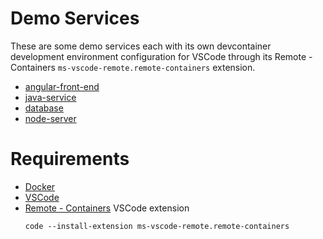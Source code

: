 # Demo Services

These are some demo services each with its own devcontainer development environment configuration for VSCode through its Remote - Containers `ms-vscode-remote.remote-containers` extension.

- [angular-front-end](./angular-front-end)
- [java-service](./java-service)
- [database](./database)
- [node-server](./node-server)

# Requirements

- [Docker](https://www.docker.com)
- [VSCode](https://code.visualstudio.com)
- [Remote - Containers](https://marketplace.visualstudio.com/items?itemName=ms-vscode-remote.remote-containers) VSCode extension
  ```
  code --install-extension ms-vscode-remote.remote-containers
  ```
